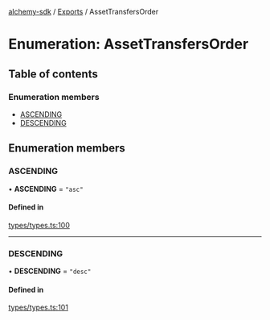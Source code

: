 [alchemy-sdk](../README.md) / [Exports](../modules.md) / AssetTransfersOrder

# Enumeration: AssetTransfersOrder

## Table of contents

### Enumeration members

- [ASCENDING](AssetTransfersOrder.md#ascending)
- [DESCENDING](AssetTransfersOrder.md#descending)

## Enumeration members

### ASCENDING

• **ASCENDING** = `"asc"`

#### Defined in

[types/types.ts:100](https://github.com/alchemyplatform/alchemy-evm-js/blob/45d638a/src/types/types.ts#L100)

___

### DESCENDING

• **DESCENDING** = `"desc"`

#### Defined in

[types/types.ts:101](https://github.com/alchemyplatform/alchemy-evm-js/blob/45d638a/src/types/types.ts#L101)
